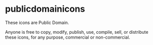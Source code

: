 # publicdomainicons
These icons are Public Domain.

Anyone is free to copy, modify, publish, use, compile, sell, or
distribute these icons, for any purpose, commercial or non-commercial.
